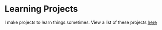 # Learning Projects

I make projects to learn things sometimes. View a list of these projects [here](https://learning-projects.kitia.dev)

